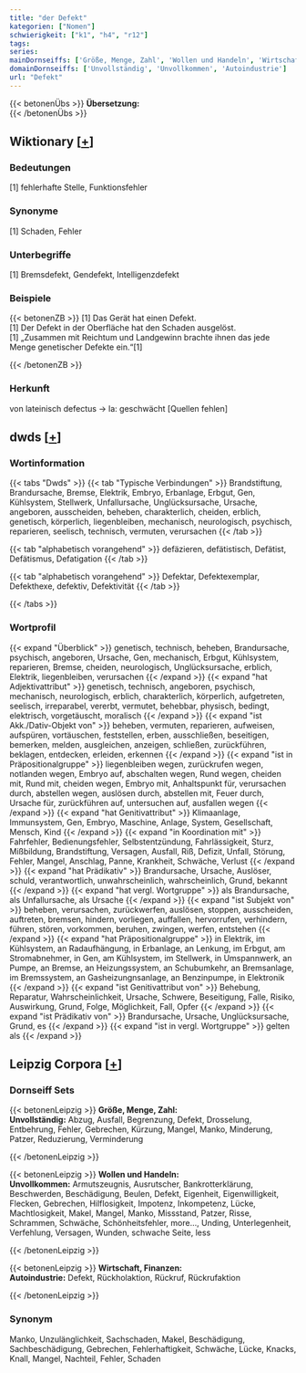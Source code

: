 ```yaml
---
title: "der Defekt"
kategorien: ["Nomen"]
schwierigkeit: ["k1", "h4", "r12"]
tags:
series:
mainDornseiffs: ['Größe, Menge, Zahl', 'Wollen und Handeln', 'Wirtschaft, Finanzen']
domainDornseiffs: ['Unvollständig', 'Unvollkommen', 'Autoindustrie']
url: "Defekt"
---
```


{{< betonenÜbs >}}
**Übersetzung:**  
{{< /betonenÜbs >}}

## Wiktionary [[+](https://de.wiktionary.org/wiki/Defekt)]

### Bedeutungen
[1] fehlerhafte Stelle, Funktionsfehler  

### Synonyme
[1] Schaden, Fehler  

### Unterbegriffe
[1] Bremsdefekt, Gendefekt, Intelligenzdefekt  

### Beispiele
{{< betonenZB >}}
[1] Das Gerät hat einen Defekt.  
[1] Der Defekt in der Oberfläche hat den Schaden ausgelöst.  
[1] „Zusammen mit Reichtum und Landgewinn brachte ihnen das jede Menge genetischer Defekte ein.“[1]  

{{< /betonenZB >}}
### Herkunft
von lateinisch defectus → la: geschwächt [Quellen fehlen]  



## dwds [[+](https://www.dwds.de/wb/Defekt)]

### Wortinformation
{{< tabs "Dwds" >}}
{{< tab "Typische Verbindungen" >}}
Brandstiftung, Brandursache, Bremse, Elektrik, Embryo, Erbanlage, Erbgut, Gen, Kühlsystem, Stellwerk, Unfallursache, Unglücksursache, Ursache, angeboren, ausscheiden, beheben, charakterlich, cheiden, erblich, genetisch, körperlich, liegenbleiben, mechanisch, neurologisch, psychisch, reparieren, seelisch, technisch, vermuten, verursachen
{{< /tab >}}

{{< tab "alphabetisch vorangehend" >}}
defäzieren, defätistisch, Defätist, Defätismus, Defatigation
{{< /tab >}}

{{< tab "alphabetisch vorangehend" >}}
Defektar, Defektexemplar, Defekthexe, defektiv, Defektivität
{{< /tab >}}

{{< /tabs >}}

### Wortprofil
{{< expand "Überblick" >}} genetisch, technisch, beheben, Brandursache, psychisch, angeboren, Ursache, Gen, mechanisch, Erbgut, Kühlsystem, reparieren, Bremse, cheiden, neurologisch, Unglücksursache, erblich, Elektrik, liegenbleiben, verursachen {{< /expand >}}
{{< expand "hat Adjektivattribut" >}} genetisch, technisch, angeboren, psychisch, mechanisch, neurologisch, erblich, charakterlich, körperlich, aufgetreten, seelisch, irreparabel, vererbt, vermutet, behebbar, physisch, bedingt, elektrisch, vorgetäuscht, moralisch {{< /expand >}}
{{< expand "ist Akk./Dativ-Objekt von" >}} beheben, vermuten, reparieren, aufweisen, aufspüren, vortäuschen, feststellen, erben, ausschließen, beseitigen, bemerken, melden, ausgleichen, anzeigen, schließen, zurückführen, beklagen, entdecken, erleiden, erkennen {{< /expand >}}
{{< expand "ist in Präpositionalgruppe" >}} liegenbleiben wegen, zurückrufen wegen, notlanden wegen, Embryo auf, abschalten wegen, Rund wegen, cheiden mit, Rund mit, cheiden wegen, Embryo mit, Anhaltspunkt für, verursachen durch, abstellen wegen, auslösen durch, abstellen mit, Feuer durch, Ursache für, zurückführen auf, untersuchen auf, ausfallen wegen {{< /expand >}}
{{< expand "hat Genitivattribut" >}} Klimaanlage, Immunsystem, Gen, Embryo, Maschine, Anlage, System, Gesellschaft, Mensch, Kind {{< /expand >}}
{{< expand "in Koordination mit" >}} Fahrfehler, Bedienungsfehler, Selbstentzündung, Fahrlässigkeit, Sturz, Mißbildung, Brandstiftung, Versagen, Ausfall, Riß, Defizit, Unfall, Störung, Fehler, Mangel, Anschlag, Panne, Krankheit, Schwäche, Verlust {{< /expand >}}
{{< expand "hat Prädikativ" >}} Brandursache, Ursache, Auslöser, schuld, verantwortlich, unwahrscheinlich, wahrscheinlich, Grund, bekannt {{< /expand >}}
{{< expand "hat vergl. Wortgruppe" >}} als Brandursache, als Unfallursache, als Ursache {{< /expand >}}
{{< expand "ist Subjekt von" >}} beheben, verursachen, zurückwerfen, auslösen, stoppen, ausscheiden, auftreten, bremsen, hindern, vorliegen, auffallen, hervorrufen, verhindern, führen, stören, vorkommen, beruhen, zwingen, werfen, entstehen {{< /expand >}}
{{< expand "hat Präpositionalgruppe" >}} in Elektrik, im Kühlsystem, an Radaufhängung, in Erbanlage, an Lenkung, im Erbgut, am Stromabnehmer, in Gen, am Kühlsystem, im Stellwerk, in Umspannwerk, an Pumpe, an Bremse, an Heizungssystem, an Schubumkehr, an Bremsanlage, im Bremssystem, an Gasheizungnsanlage, an Benzinpumpe, in Elektronik {{< /expand >}}
{{< expand "ist Genitivattribut von" >}} Behebung, Reparatur, Wahrscheinlichkeit, Ursache, Schwere, Beseitigung, Falle, Risiko, Auswirkung, Grund, Folge, Möglichkeit, Fall, Opfer {{< /expand >}}
{{< expand "ist Prädikativ von" >}} Brandursache, Ursache, Unglücksursache, Grund, es {{< /expand >}}
{{< expand "ist in vergl. Wortgruppe" >}} gelten als {{< /expand >}}

## Leipzig Corpora [[+](https://corpora.uni-leipzig.de/en/res?word=Defekt&corpusId=deu_newscrawl-public_2018)]

### Dornseiff Sets
{{< betonenLeipzig >}}
**Größe, Menge, Zahl:**  
**Unvollständig:** Abzug, Ausfall, Begrenzung, Defekt, Drosselung, Entbehrung, Fehler, Gebrechen, Kürzung, Mangel, Manko, Minderung, Patzer, Reduzierung, Verminderung  

{{< /betonenLeipzig >}}


{{< betonenLeipzig >}}
**Wollen und Handeln:**  
**Unvollkommen:** Armutszeugnis, Ausrutscher, Bankrotterklärung, Beschwerden, Beschädigung, Beulen, Defekt, Eigenheit, Eigenwilligkeit, Flecken, Gebrechen, Hilflosigkeit, Impotenz, Inkompetenz, Lücke, Machtlosigkeit, Makel, Mangel, Manko, Missstand, Patzer, Risse, Schrammen, Schwäche, Schönheitsfehler, more..., Unding, Unterlegenheit, Verfehlung, Versagen, Wunden, schwache Seite, less  

{{< /betonenLeipzig >}}


{{< betonenLeipzig >}}
**Wirtschaft, Finanzen:**  
**Autoindustrie:** Defekt, Rückholaktion, Rückruf, Rückrufaktion  

{{< /betonenLeipzig >}}

### Synonym
Manko, Unzulänglichkeit, Sachschaden, Makel, Beschädigung, Sachbeschädigung, Gebrechen, Fehlerhaftigkeit, Schwäche, Lücke, Knacks, Knall, Mangel, Nachteil, Fehler, Schaden

